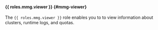 #### {{ roles.mmg.viewer }} {#mmg-viewer}

The `{{ roles.mmg.viewer }}` role enables you to to view information about clusters, runtime logs, and quotas.
